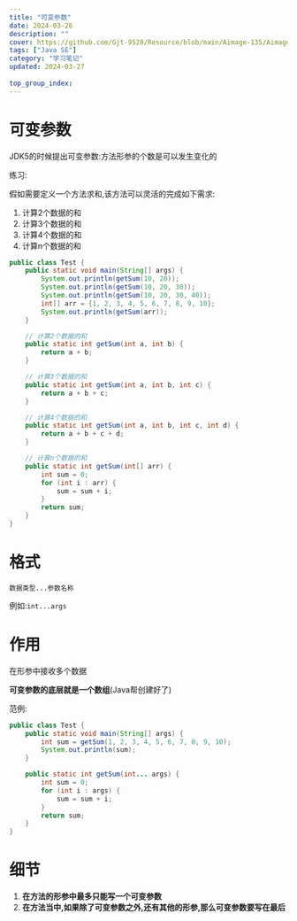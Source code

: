```yaml
---
title: "可变参数"
date: 2024-03-26
description: ""
cover: https://github.com/Gjt-9520/Resource/blob/main/Aimage-135/Aimage38.jpg?raw=true
tags: ["Java SE"]
category: "学习笔记"
updated: 2024-03-27
 
top_group_index: 
---
```


# 可变参数

JDK5的时候提出可变参数:方法形参的个数是可以发生变化的

练习:

假如需要定义一个方法求和,该方法可以灵活的完成如下需求:                
1. 计算2个数据的和             
2. 计算3个数据的和              
3. 计算4个数据的和                  
4. 计算n个数据的和      

```java
public class Test {
    public static void main(String[] args) {
        System.out.println(getSum(10, 20));
        System.out.println(getSum(10, 20, 30));
        System.out.println(getSum(10, 20, 30, 40));
        int[] arr = {1, 2, 3, 4, 5, 6, 7, 8, 9, 10};
        System.out.println(getSum(arr));
    }

    // 计算2个数据的和
    public static int getSum(int a, int b) {
        return a + b;
    }

    // 计算3个数据的和
    public static int getSum(int a, int b, int c) {
        return a + b + c;
    }

    // 计算4个数据的和
    public static int getSum(int a, int b, int c, int d) {
        return a + b + c + d;
    }

    // 计算n个数据的和
    public static int getSum(int[] arr) {
        int sum = 0;
        for (int i : arr) {
            sum = sum + i;
        }
        return sum;
    }
}
```

# 格式

`数据类型...参数名称`

例如:`int...args`

# 作用

在形参中接收多个数据

**可变参数的底层就是一个数组**(Java帮创建好了)

范例:

```java
public class Test {
    public static void main(String[] args) {
        int sum = getSum(1, 2, 3, 4, 5, 6, 7, 8, 9, 10);
        System.out.println(sum);
    }

    public static int getSum(int... args) {
        int sum = 0;
        for (int i : args) {
            sum = sum + i;
        }
        return sum;
    }
}
```

# 细节

1. **在方法的形参中最多只能写一个可变参数**
2. **在方法当中,如果除了可变参数之外,还有其他的形参,那么可变参数要写在最后**